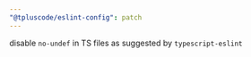 ```yaml
---
"@tpluscode/eslint-config": patch
---
```


disable `no-undef` in TS files as suggested by `typescript-eslint`
